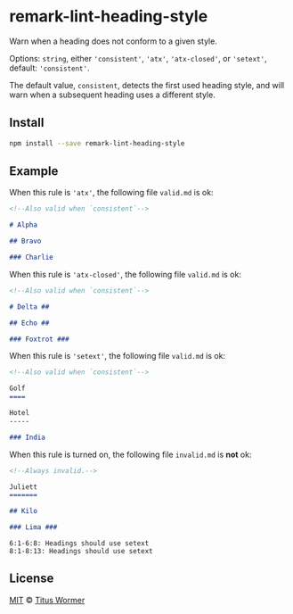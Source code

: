 <!--This file is generated-->

# remark-lint-heading-style

Warn when a heading does not conform to a given style.

Options: `string`, either `'consistent'`, `'atx'`, `'atx-closed'`,
or `'setext'`, default: `'consistent'`.

The default value, `consistent`, detects the first used heading
style, and will warn when a subsequent heading uses a different
style.

## Install

```sh
npm install --save remark-lint-heading-style
```

## Example

When this rule is `'atx'`, the following file
`valid.md` is ok:

```markdown
<!--Also valid when `consistent`-->

# Alpha

## Bravo

### Charlie
```

When this rule is `'atx-closed'`, the following file
`valid.md` is ok:

```markdown
<!--Also valid when `consistent`-->

# Delta ##

## Echo ##

### Foxtrot ###
```

When this rule is `'setext'`, the following file
`valid.md` is ok:

```markdown
<!--Also valid when `consistent`-->

Golf
====

Hotel
-----

### India
```

When this rule is turned on, the following file
`invalid.md` is **not** ok:

```markdown
<!--Always invalid.-->

Juliett
=======

## Kilo

### Lima ###
```

```text
6:1-6:8: Headings should use setext
8:1-8:13: Headings should use setext
```

## License

[MIT](https://github.com/wooorm/remark-lint/blob/master/LICENSE) © [Titus Wormer](http://wooorm.com)
